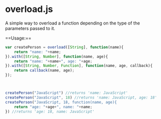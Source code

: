 overload.js
===========

A simple way to overload a function depending on the type of the parameters passed to it.

==Usage:==

```javascript
var createPerson = overload([String], function(name){
	return "name: "+name;
}).with([String, Number], function(name, age){
	return "name: "+name+", age: "+age;
}).with([String, Number, Function], function(name, age, callback){
	return callback(name, age);
});



createPerson("JavaScript") //returns 'name: JavaScript'
createPerson("JavaScript", 18) //returns 'name: JavaScript, age: 18'
createPerson("JavaScript, 18, function(name, age){
	return "age: "+age+", name: "+name;
}) //returns 'age: 18, name: JavaScript'

```

